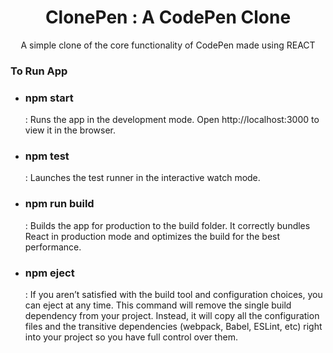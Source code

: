 <h1 align="center">ClonePen : A CodePen Clone</h1>

<div align= "center">
  <p>A simple clone of the core functionality of CodePen made using REACT</p>
</div>

<div>
<h3>To Run App</h3>
<ul>
  <li><h3>npm start</h3>: Runs the app in the development mode.
Open http://localhost:3000 to view it in the browser. </li>
   <li><h3>npm test</h3>: Launches the test runner in the interactive watch mode. </li>
     <li><h3>npm run build</h3>: Builds the app for production to the build folder.
It correctly bundles React in production mode and optimizes the build for the best performance. </li>
   <li><h3>npm eject</h3>: If you aren’t satisfied with the build tool and configuration choices, you can eject at any time. This command will remove the single build dependency from your project.
Instead, it will copy all the configuration files and the transitive dependencies (webpack, Babel, ESLint, etc) right into your project so you have full control over them. </li>
  </ul>
</div>
